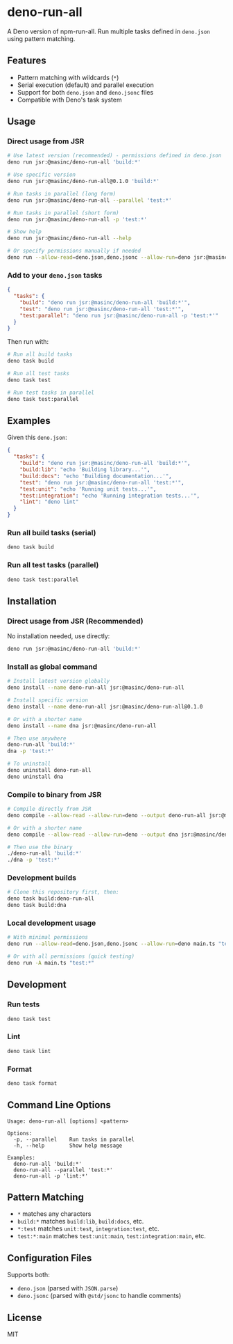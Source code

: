 # deno-run-all

A Deno version of npm-run-all. Run multiple tasks defined in `deno.json` using
pattern matching.

## Features

- Pattern matching with wildcards (`*`)
- Serial execution (default) and parallel execution
- Support for both `deno.json` and `deno.jsonc` files
- Compatible with Deno's task system

## Usage

### Direct usage from JSR

```bash
# Use latest version (recommended) - permissions defined in deno.json
deno run jsr:@masinc/deno-run-all 'build:*'

# Use specific version
deno run jsr:@masinc/deno-run-all@0.1.0 'build:*'

# Run tasks in parallel (long form)
deno run jsr:@masinc/deno-run-all --parallel 'test:*'

# Run tasks in parallel (short form)
deno run jsr:@masinc/deno-run-all -p 'test:*'

# Show help
deno run jsr:@masinc/deno-run-all --help

# Or specify permissions manually if needed
deno run --allow-read=deno.json,deno.jsonc --allow-run=deno jsr:@masinc/deno-run-all 'build:*'
```

### Add to your `deno.json` tasks

```json
{
  "tasks": {
    "build": "deno run jsr:@masinc/deno-run-all 'build:*'",
    "test": "deno run jsr:@masinc/deno-run-all 'test:*'",
    "test:parallel": "deno run jsr:@masinc/deno-run-all -p 'test:*'"
  }
}
```

Then run with:

```bash
# Run all build tasks
deno task build

# Run all test tasks  
deno task test

# Run test tasks in parallel
deno task test:parallel
```

## Examples

Given this `deno.json`:

```json
{
  "tasks": {
    "build": "deno run jsr:@masinc/deno-run-all 'build:*'",
    "build:lib": "echo 'Building library...'",
    "build:docs": "echo 'Building documentation...'",
    "test": "deno run jsr:@masinc/deno-run-all 'test:*'",
    "test:unit": "echo 'Running unit tests...'",
    "test:integration": "echo 'Running integration tests...'",
    "lint": "deno lint"
  }
}
```

### Run all build tasks (serial)

```bash
deno task build
```

### Run all test tasks (parallel)

```bash
deno task test:parallel
```

## Installation

### Direct usage from JSR (Recommended)

No installation needed, use directly:

```bash
deno run jsr:@masinc/deno-run-all 'build:*'
```

### Install as global command

```bash
# Install latest version globally
deno install --name deno-run-all jsr:@masinc/deno-run-all

# Install specific version
deno install --name deno-run-all jsr:@masinc/deno-run-all@0.1.0

# Or with a shorter name
deno install --name dna jsr:@masinc/deno-run-all

# Then use anywhere
deno-run-all 'build:*'
dna -p 'test:*'

# To uninstall
deno uninstall deno-run-all
deno uninstall dna
```

### Compile to binary from JSR

```bash
# Compile directly from JSR
deno compile --allow-read --allow-run=deno --output deno-run-all jsr:@masinc/deno-run-all

# Or with a shorter name
deno compile --allow-read --allow-run=deno --output dna jsr:@masinc/deno-run-all

# Then use the binary
./deno-run-all 'build:*'
./dna -p 'test:*'
```

### Development builds

```bash
# Clone this repository first, then:
deno task build:deno-run-all
deno task build:dna
```

### Local development usage

```bash
# With minimal permissions
deno run --allow-read=deno.json,deno.jsonc --allow-run=deno main.ts "test:*"

# Or with all permissions (quick testing)
deno run -A main.ts "test:*"
```

## Development

### Run tests

```bash
deno task test
```

### Lint

```bash
deno task lint
```

### Format

```bash
deno task format
```

## Command Line Options

```
Usage: deno-run-all [options] <pattern>

Options:
  -p, --parallel    Run tasks in parallel
  -h, --help        Show help message

Examples:
  deno-run-all 'build:*'
  deno-run-all --parallel 'test:*'
  deno-run-all -p 'lint:*'
```

## Pattern Matching

- `*` matches any characters
- `build:*` matches `build:lib`, `build:docs`, etc.
- `*:test` matches `unit:test`, `integration:test`, etc.
- `test:*:main` matches `test:unit:main`, `test:integration:main`, etc.

## Configuration Files

Supports both:

- `deno.json` (parsed with `JSON.parse`)
- `deno.jsonc` (parsed with `@std/jsonc` to handle comments)

## License

MIT
